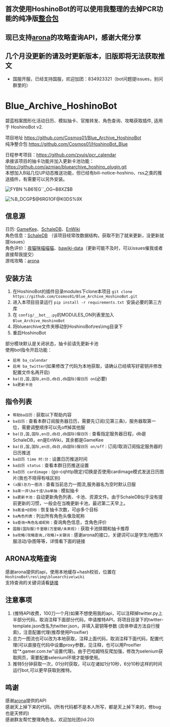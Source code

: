 ## 首次使用HoshinoBot的可以使用我整理的去掉PCR功能的纯净版[整合包](https://github.com/Cosmos01/HoshinoBot_Blue)
## 现已支持[arona](https://doc.arona.diyigemt.com/api/)的攻略查询API，感谢大佬分享
## 几个月没更新的请及时更新版本，旧版即将无法获取推文
- 国服开服，已经支持国服，欢迎加团：834923321（bot问题提issues，别问群里的）

# Blue_Archive_HoshinoBot
碧蓝档案图形化活动日历、模拟抽卡、官推转发、角色查询、攻略获取插件, 适用于 HoshinoBot v2.  

项目地址 https://github.com/Cosmos01/Blue_Archive_HoshinoBot    
纯净整合包 https://github.com/Cosmos01/HoshinoBot_Blue    

日程参考项目：https://github.com/zyujs/pcr_calendar  
承接该项目的抽卡功能并加入更新卡池功能：https://github.com/azmiao/bluearchive_hoshino_plugin.git  
本想加入B站几位UP动态推送功能，但已经有bili-notice-hoshino、rss之类的推送插件，有需要可以另外安装。

![FYBN %B61EG``_OG~B8XZ$B](https://user-images.githubusercontent.com/37209685/165712652-5b221387-f0cc-41c2-9b6c-9b6b76063ed5.PNG)     
  
![%B_DCGP$@6RG1OF@K0DS%9X](https://user-images.githubusercontent.com/37209685/189478012-e0bc9d86-cd12-44ad-8347-f7def6f773bc.png)

## 信息源
日历: [GameKee](https://ba.gamekee.com/)、[SchaleDB](https://lonqie.github.io/SchaleDB/)、[EnWiki](https://bluearchive.wiki/wiki/Main_Page)  
角色信息：[SchaleDB](https://lonqie.github.io/SchaleDB/) （该项目经常改数据结构，获取不到了就来更新，没更新就提issues）  
角色评价：[夜猫咪喵喵猫](https://space.bilibili.com/425535005)、[bawiki-data](https://github.com/lgc-NB2Dev/bawiki-data)（更新可能不及时，可以issues催我或者直接帮我提交）  
游戏攻略：[arona](https://doc.arona.diyigemt.com/api/)  

## 安装方法

1. 在HoshinoBot的插件目录modules下clone本项目 `git clone https://github.com/Cosmos01/Blue_Archive_HoshinoBot.git`
2. 进入本项目目录运行 `pip install -r requirements.txt `安装必要的第三方库
3. 在 `config/__bot__.py`的MODULES_ON列表里加入 `Blue_Archive_HoshinoBot`
4. 将bluearchive文件夹移动到HoshinoBot\res\img目录下
5. 重启HoshinoBot

部分模块默认是关闭状态，抽卡前请先更新卡池  
使用bot指令开启功能：  
- `启用 ba_calendar`
- `启用 ba_twitter`(如果修改了代码为本地获取，请确认已经填写好密钥并修改配置文件名再开启)  
- `ba(日,国,国际,en日,db日,db国际)服日历 on`(必要)
- `ba更新卡池` 


## 指令列表
- `帮助ba日历` : 获取以下帮助内容
- `ba日历` : 查看本群订阅服务器日历，需要先订阅(见第三条)，服务器取第一位，需要调整顺序可以先off掉其他服
- `ba(日,国,国际,en日,db日,db国际)服日历` : 查看指定服务器日程，db是SchaleDB，en是EnWiki，其余都是GameKee
- `ba(日,国,国际,en日,db日,db国际)服日历 on/off` : 订阅/取消订阅指定服务器的日历推送
- `ba日历 time 时:分` : 设置日历推送时间
- `ba日历 status` : 查看本群日历推送设置
- `ba日历 cardimage` : (go-cqhttp限定)切换是否使用cardimage模式发送日历图片(我也不晓得有啥区别)
- `(x服)总力一图流` : 查看当前总力一图流,服务器名为空时默认日服
- `ba来一井\ba十连\ba单抽` : 模拟抽卡
- `ba更新卡池` : 自动更新角色列表、卡池、资源文件。由于SchaleDB似乎没有提前更新的习惯，一般会在当晚更新卡池，最迟第二天早上。
- `ba氪金+@目标` : 恢复抽卡次数，可@多个目标
- `ba角色列表` : 列出所有角色头像及昵称
- `ba查询+角色名或昵称` : 查询角色信息，含角色评价
- `国服(国际服)千里眼(万里眼/未来视)` : 获取卡池排期和抽卡推荐
- `ba攻略(攻略查询,/攻略)+关键词` : 感谢arona的接口，关键词可以是学生/地图/X服活动/杂图等等，详情看下面的链接  

## ARONA攻略查询
  感谢arona提供的api，使用本地缓存+hash校验，位置在`HoshinoBot\res\img\bluearchive\wiki`  
  支持查询的关键词请看[链接](https://doc.arona.diyigemt.com/command/manual#%E5%AD%A6%E7%94%9F%E4%B8%8E%E4%B8%BB%E7%BA%BF%E5%9C%B0%E5%9B%BE%E6%94%BB%E7%95%A5%E7%B3%BB%E5%88%97)    

## 注意事项  
1. (推特API收费，100刀一个月)如果不想使用我的api，可以注释掉twitter.py上半部分代码，取消注释下面部分代码，申请推特API，将项目目录下的twitter-template.json改名为twitter.json，并填入密钥等参数 (具体申请方法自行搜索)，注意配置代理(推荐使用Proxifier)
2. 总力一图流也可以改为本地获取，注释上面代码，取消注释下面代码，配置代理(可以直接在代码中设置proxy参数，见注释，也可以用Proxifier给"*.gamer.com.tw"设置代理)。由于巴哈姆特反爬加强，修改为selenium获取网页，需要配置selenium环境才能够使用。
3. 推特5分钟获取一次，01分时获取，可以在诸如1分10秒，6分10秒这样的时间运行bot,可以更早获取到推特。

## 鸣谢
感谢[arona](https://doc.arona.diyigemt.com/api/)提供的API    
感谢天上掉下来的代码。(所有代码都不是本人所写，都是天上掉下来的，修bug也是天修的)    
感谢群友帮忙整理角色名，欢迎加社团(id:20)

